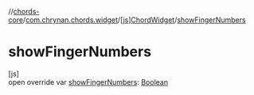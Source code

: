 //[chords-core](../../../index.md)/[com.chrynan.chords.widget](../index.md)/[[js]ChordWidget](index.md)/[showFingerNumbers](show-finger-numbers.md)

# showFingerNumbers

[js]\
open override var [showFingerNumbers](show-finger-numbers.md): [Boolean](https://kotlinlang.org/api/latest/jvm/stdlib/kotlin/-boolean/index.html)
